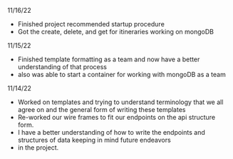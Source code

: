 11/16/22

- Finished project recommended startup procedure
- Got the create, delete, and get for itineraries working on mongoDB

11/15/22

- Finished template formatting as a team and now have a better understanding of that process
- also was able to start a container for working with mongoDB as a team

11/14/22

- Worked on templates and trying to understand terminology that we all agree on and the general form of writing these templates
- Re-worked our wire frames to fit our endpoints on the api structure form.
- I have a better understanding of how to write the endpoints and structures of data keeping in mind future endeavors
- in the project.
